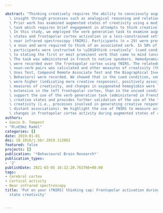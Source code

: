 ---
abstract: "Thinking creatively requires the ability to consciously augment creative\
  \ insight through processes such as analogical reasoning and relational cognition.\
  \ Prior work has examined augmented states of creativity using a modified verb generation\
  \ task which requires brief engagement in attempts to think creatively during MRI.\
  \ In this study, we employed the verb generation task to examine augmented creative\
  \ states and frontopolar cortex activation in a less-constrained setting using functional\
  \ near infrared spectroscopy (fNIRS). Participants (n = 29) were presented with\
  \ a noun and were required to think of an associated verb. In 50% of the trials,\
  \ participants were instructed to \u2018think creatively' (cued condition) as opposed\
  \ to stating the first or most prominent verb that came to mind (uncued condition).\
  \ The task was administered in French to native speakers. Hemodynamic responses\
  \ were recorded over the frontopolar cortex using fNIRS. The relatedness of the\
  \ noun-verb pairs was calculated and other measures of creativity (the Alternate\
  \ Uses Test, Compound Remote Associate Test and the Biographical Inventory of Creative\
  \ Behaviors) were recorded. We showed that in the cued condition, semantic scores\
  \ were higher (indicating more creative responses), positively associated with other\
  \ measures of creativity, and changes in oxygenated hemoglobin were larger and more\
  \ extensive in the left frontopolar cortex, than in the uncued condition. Our findings\
  \ support the use of the verb generation task (administered in French) to augment\
  \ creative states and provides further validation of the use of the task to capture\
  \ creativity (i.e., processes involved in generating creative responses through\
  \ distant associations). We highlight the use of fNIRS to measure associated regional\
  \ changes in frontopolar cortex activity during augmented states of creativity."
authors:
- Gavin D. Tempest
- "R\xE9mi Radel"
categories: []
date: 2019-01-01
doi: 10.1016/j.bbr.2019.112082
featured: false
projects: []
publication: '*Behavioural Brain Research*'
publication_types:
- '2'
publishDate: 2021-03-05 16:32:20.763766+00:00
tags:
- Cerebral cortex
- Cortical activity
- Near infrared spectroscopy
title: 'Put on your (fNIRS) thinking cap: Frontopolar activation during augmented
  state creativity'

---
